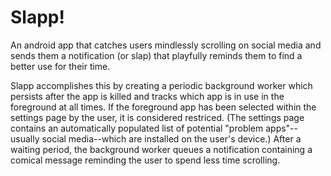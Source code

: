 # Slapp!
An android app that catches users mindlessly scrolling on social media and sends them a notification (or slap) that playfully reminds them to find a better use for their time.

Slapp accomplishes this by creating a periodic background worker which persists after the app is killed and tracks which app is in use in the foreground at all times. If the foreground app has been selected within the settings page by the user, it is considered restriced. (The settings page contains an automatically populated list of potential "problem apps"--usually social media--which are installed on the user's device.) After a waiting period, the background worker queues a notification containing a comical message reminding the user to spend less time scrolling.
